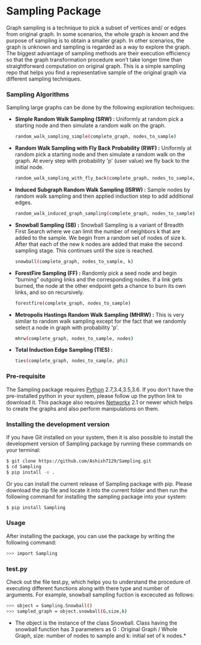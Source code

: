 # Sampling Package

Graph sampling is a technique to pick a subset of vertices and/ or edges from original graph. In some scenarios, the whole graph is known and the purpose of sampling is to obtain a smaller graph. In other scenarios, the graph is unknown and sampling is regarded as a way to explore the graph. The biggest advantage of sampling methods are their execution efficiency so that the graph transformation procedure won’t take longer time than straightforward computation on original graph. This is a simple sampling repo that helps you find a representative sample of the original graph via different sampling techniques. 

### Sampling Algorithms
Sampling large graphs can be done by the following exploration techniques:
  - **Simple Random Walk Sampling (SRW) :** Uniformly at random pick a starting node and then simulate a random walk on the graph.
   
    ```sh 
    random_walk_sampling_simple(complete_graph, nodes_to_sample)
    ```
  - **Random Walk Sampling with Fly Back Probability (RWF) :** Uniformly at random pick a starting node and then simulate a random walk on the graph. At every step with probability 'p' (user value) we fly back to the initial node.
     ```sh 
     random_walk_sampling_with_fly_back(complete_graph, nodes_to_sample, fly_back_prob)
     ```
  - **Induced Subgraph Random Walk Sampling (ISRW) :** Sample nodes by random walk sampling and then applied induction step to add additional edges.
     ```sh 
     random_walk_induced_graph_sampling(complete_graph, nodes_to_sample)
     ```
  - **Snowball Sampling (SB) :** Snowball Sampling is a variant of Breadth First Search where we can limit the number of neighbors k that are added to the sample. We begin from a random set of nodes of size k. After that each of the new k nodes are added that make the second sampling stage. This continues until the size is reached.
     ```sh 
     snowball(complete_graph, nodes_to_sample, k) 
     ```
  - **ForestFire Sampling (FF) :** Randomly pick a seed node and begin “burning” outgoing links and the corresponding nodes. If a link gets burned, the node at the other endpoint gets a chance to burn its own links, and so on recursively.
    ```sh 
    forestfire(complete_graph, nodes_to_sample) 
    ```
  - **Metropolis Hastings Random Walk Sampling (MHRW) :** This is very similar to random walk sampling except for the fact that we randomly select a node in graph with probability 'p'.
    ```sh  
    mhrw(complete_graph, nodes_to_sample, nodes) 
    ```
  - **Total Induction Edge Sampling (TIES) :**
     ```sh 
     ties(complete_graph, nodes_to_sample, phi)
     ```
  
  

### Pre-requisite
The Sampling package requires [Python](https://www.python.org/downloads/) 2.7,3.4,3.5,3.6. If you don't have the pre-installed python in your system, please follow up the python link to download it. This package also requires [Networkx](https://networkx.github.io/documentation/latest/install.html) 2.1 or newer which helps to create the graphs and also perform manipulations on them.

### Installing the development version
If you have Git installed on your system, then it is also possible to install the development version of Sampling package by running these commands on your terminal:
```sh
$ git clone https://github.com/Ashish7129/Sampling.git
$ cd Sampling
$ pip install -e .
```
Or you can install the current release of Sampling package with pip. Please
download the zip file and locate it into the current folder and then run the following command for installing the sampling package into your system:
```sh
$ pip install Sampling
```

### Usage

After installing the package, you can use the package by writing the following command:
```sh
>>> import Sampling 
```
### test.py
Check out the file test.py, which helps you to understand the procedure of executing different functions along with there type and number of arguments. For example, snowball sampling fuction is excecuted as follows:
```sh
>>> object = Sampling.Snowball()             
>>> sampled_graph = object.snowball(G,size,k) 
```
* The object is the instance of the class Snowball. Class having the snowball function has 3 parameters as
G : Original Graph / Whole Graph, size: number of nodes to sample and k: initial set of k nodes.*


